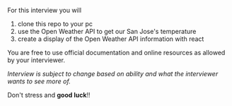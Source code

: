 For this interview you will
1. clone this repo to your pc
2. use the Open Weather API to get our San Jose's temperature
3. create a display of the Open Weather API information with react

You are free to use official documentation and online resources as allowed by your interviewer.

*Interview is subject to change based on ability and what the interviewer wants to see more of.*

Don't stress and **good luck**!!